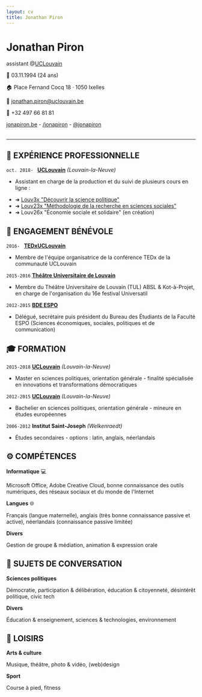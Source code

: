 ```yaml
---
layout: cv
title: Jonathan Piron
---
```

# Jonathan Piron <br/>
assistant @<a target="_blank" href="https://uclouvain.be">UCLouvain</a>

📅 03.11.1994 (24 ans)

🏠 Place Fernand Cocq 18 · 1050 Ixelles <br/>

📧 <a href="mailto:jonathan.piron@uclouvain.be">jonathan.piron@uclouvain.be</a> <br/>

📱 +32 497 66 81 81 <br/>

<div id="webaddress">
  <a target="_blank" href="http://jonapiron.be"><i class="fas fa-user-circle"></i> jonapiron.be</a> - 
  <a target="_blank" href="https://linkedin.com/in/jonapiron"><i class="fab fa-linkedin"></i> /jonapiron</a> -
  <a target="_blank" href="https://twitter.com/jonapiron"><i class="fab fa-twitter"></i> @jonapiron</a>
</div>

<br/>

<hr/>

## 💼 EXPÉRIENCE PROFESSIONNELLE
`oct. 2018- `
__<a target="_blank" href="https://uclouvain.be/repertoires/jonathan.piron">UCLouvain</a>__ _(Louvain-la-Neuve)_

- Assistant en charge de la production et du suivi de plusieurs cours en ligne : 
<ul>
  <li> ➜ <a target="_blank" href="https://is.gd/Louv3x">Louv3x "Découvrir la science politique"</a></li>
  <li> ➜ <a target="_blank" href="https://is.gd/Louv23x">Louv23x "Méthodologie de la recherche en sciences sociales"</a></li>
  <li> ➜ Louv26x "Économie sociale et solidaire" (en création)</li>
</ul>

## 💛 ENGAGEMENT BÉNÉVOLE 

`2016- `
__<a target="_blank" href="https://tedxuclouvain.com">TEDxUCLouvain</a>__

- Membre de l'équipe organisatrice de la conférence TEDx de la communauté UCLouvain

`2015-2016`
__<a target="_blank" href="https://universatil.be/">Théâtre Universitaire de Louvain</a>__

- Membre du Théâtre Universitaire de Louvain (TUL) ABSL & Kot-à-Projet, en charge de l'organisation du 16e festival Universatil

`2012-2015`
__<a target="_blank" href="https://bdeespo.com/">BDE ESPO</a>__

- Délégué, secrétaire puis président du Bureau des Étudiants de la Faculté ESPO (Sciences économiques, sociales, politiques et de communication)



## 🎓 FORMATION

`2015-2018`
__<a target="_blank" href="https://uclouvain.be">UCLouvain</a>__ _(Louvain-la-Neuve)_

- Master en sciences politiques, orientation générale - finalité spécialisée en innovations et transformations démocratiques

`2012-2015`
__<a target="_blank" href="https://uclouvain.be">UCLouvain</a>__ _(Louvain-la-Neuve)_

- Bachelier en sciences politiques, orientation générale - mineure en études européennes

`2006-2012`
__Institut Saint-Joseph__ _(Welkenraedt)_

- Études secondaires - options : latin, anglais, néerlandais


## ⚙️ COMPÉTENCES 

__Informatique__ 💻

Microsoft Office, Adobe Creative Cloud, bonne connaissance des outils numériques, des réseaux sociaux et du monde de l'Internet

__Langues__ 🌐

Français (langue maternelle), anglais (très bonne connaissance passive et active), néerlandais (connaissance passive limitée)

__Divers__ 

Gestion de groupe & médiation, animation & expression orale


## 🎯 SUJETS DE CONVERSATION

__Sciences politiques__

Démocratie, participation & délibération, éducation & citoyenneté, désintérêt politique, civic tech

__Divers__

Éducation & enseignement, sciences & technologies, environnement



## 🎯 LOISIRS

__Arts & culture__

Musique, théâtre, photo & vidéo, (web)design

__Sport__ 

Course à pied, fitness


<!-- ### Footer

Dernière mise à jour : 05/2019 -->



